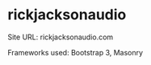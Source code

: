 rickjacksonaudio
================

Site URL: rickjacksonaudio.com

Frameworks used: Bootstrap 3, Masonry

